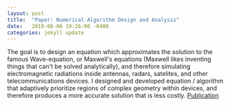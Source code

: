 ```yaml
---
layout: post
title:  "Paper: Numerical Algorithm Design and Analysis"
date:   2018-06-06 19:26:00 -0400
categories: jekyll update
---
```


The goal is to design an equation which approximates the solution to the famous Wave-equation, or Maxwell's equations (Maxwell likes inventing things that can't be solved analytically), and therefore simulating electromagnetic radiations inside antennas, radars, satelites, and other telecommunications devices. I designed and developed equation / algorithm that adaptively prioritize regions of complex geometry within devices, and therefore produces a more accurate solution that is less costly. [Publication](https://escholarship.mcgill.ca/concern/theses/79408062n?locale=en)